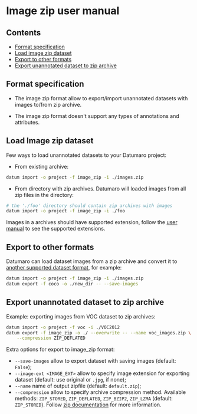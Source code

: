 # Image zip user manual

## Contents
- [Format specification](#format-specification)
- [Load image zip dataset](#load-image-zip-dataset)
- [Export to other formats](#export-to-other-formats)
- [Export unannotated dataset to zip archive](#export-unannotated-dataset-to-zip-archive)

## Format specification

- The image zip format allow to export/import unannotated datasets
with images to/from zip archive.

- The image zip format doesn't support any types of annotations
and attributes.

## Load Image zip dataset

Few ways to load unannotated datasets to your Datumaro project:

- From existing archive:

```bash
datum import -o project -f image_zip -i ./images.zip
```

- From directory with zip archives. Datumaro will loaded images from
all zip files in the directory:

```bash
# the './foo' directory should contain zip archives with images
datum import -o project -f image_zip -i ./foo
```

Images in a archives should have supported extension,
follow the [user manual](../user_manual.md#data-formats) to see the supported extensions.

## Export to other formats

Datumaro can load dataset images from a zip archive and convert it to
[another supported dataset format](../user_manual.md#supported-formats),
for example:

```bash
datum import -o project -f image_zip -i ./images.zip
datum export -f coco -o ./new_dir -- --save-images
```

## Export unannotated dataset to zip archive

Example: exporting images from VOC dataset to zip archives:
```bash
datum import -o project -f voc -i ./VOC2012
datum export -f image_zip -o ./ --overwrite -- --name voc_images.zip \
    --compression ZIP_DEFLATED
```

Extra options for export to image_zip format:

- `--save-images` allow to export dataset with saving images
(default: `False`);
- `--image-ext <IMAGE_EXT>` allow to specify image extension
for exporting dataset (default: use original or `.jpg`, if none);
- `--name` name of output zipfile (default: `default.zip`);
- `--compression` allow to specify archive compression method. Available methods:
`ZIP_STORED`, `ZIP_DEFLATED`, `ZIP_BZIP2`, `ZIP_LZMA` (default: `ZIP_STORED`).
Follow [zip documentation](https://pkware.cachefly.net/webdocs/casestudies/APPNOTE.TXT)
for more information.